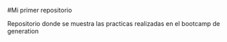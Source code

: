 #Mi primer repositorio 

Repositorio donde se muestra las practicas realizadas en el bootcamp 
de generation 
